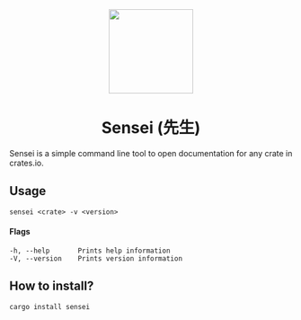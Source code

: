 <div align="center">
  <img src="https://raw.githubusercontent.com/edfloreshz/sensei/main/assets/logo/logo.png" width="150" />

  <h1>Sensei (先生)</h1>
</div>

Sensei is a simple command line tool to open documentation for any crate in crates.io. 

## Usage 

```
sensei <crate> -v <version>
```

#### Flags
```
-h, --help       Prints help information
-V, --version    Prints version information
``` 
## How to install?
```
cargo install sensei
```
